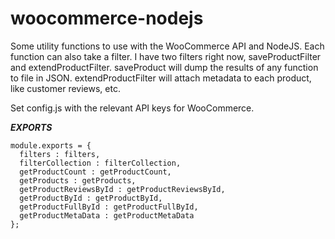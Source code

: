 woocommerce-nodejs
==================

Some utility functions to use with the WooCommerce API and NodeJS. Each function can also take a filter. I have two filters right now, saveProductFilter and extendProductFilter. saveProduct will dump the results of any function to file in JSON. extendProductFilter will attach metadata to each product, like customer reviews, etc.

Set config.js with the relevant API keys for WooCommerce.

***EXPORTS***
```
module.exports = {
  filters : filters,
  filterCollection : filterCollection,
  getProductCount : getProductCount,
  getProducts : getProducts,
  getProductReviewsById : getProductReviewsById,
  getProductById : getProductById,
  getProductFullById : getProductFullById,
  getProductMetaData : getProductMetaData
};
```
